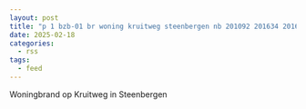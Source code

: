 ```yaml
---
layout: post
title: "p 1 bzb-01 br woning kruitweg steenbergen nb 201092 201634 201631"
date: 2025-02-18
categories: 
  - rss
tags: 
  - feed
---
```


Woningbrand op Kruitweg in Steenbergen
